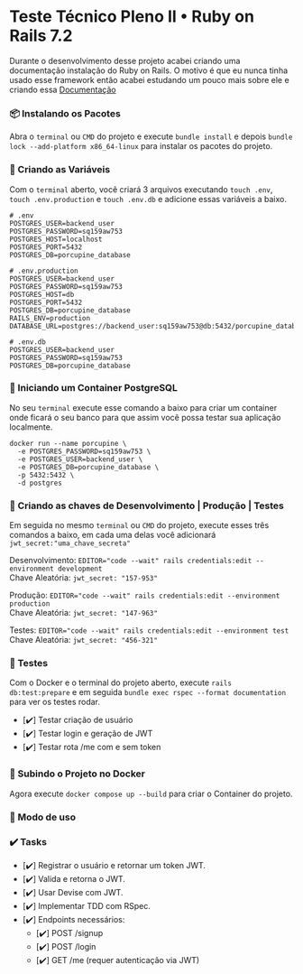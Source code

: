# Teste Técnico Pleno II • Ruby on Rails 7.2
Durante o desenvolvimento desse projeto acabei criando uma documentação instalação do Ruby on Rails.
O motivo é que eu nunca tinha usado esse framework então acabei estudando um pouco mais sobre ele e criando essa [Documentação](https://www.notion.so/Ruby-on-Rails-20291718819a80f48e19e78fb74058db?source=copy_link)

### 📦 Instalando os Pacotes
Abra o `terminal` ou `CMD` do projeto e execute `bundle install` e depois `bundle lock --add-platform x86_64-linux` para instalar os pacotes do projeto.

### 📃 Criando as Variáveis
Com o `terminal` aberto, você criará 3 arquivos executando `touch .env`, `touch .env.production` e `touch .env.db` e adicione essas variáveis a baixo.
```shell
# .env
POSTGRES_USER=backend_user
POSTGRES_PASSWORD=sq159aw753
POSTGRES_HOST=localhost
POSTGRES_PORT=5432
POSTGRES_DB=porcupine_database
```
```shell
# .env.production
POSTGRES_USER=backend_user
POSTGRES_PASSWORD=sq159aw753
POSTGRES_HOST=db
POSTGRES_PORT=5432
POSTGRES_DB=porcupine_database
RAILS_ENV=production
DATABASE_URL=postgres://backend_user:sq159aw753@db:5432/porcupine_database
```
```shell
# .env.db
POSTGRES_USER=backend_user
POSTGRES_PASSWORD=sq159aw753
POSTGRES_DB=porcupine_database
```

### 🐳 Iniciando um Container PostgreSQL
No seu `terminal` execute esse comando a baixo para criar um container onde ficará o seu banco para que assim você possa testar sua aplicação localmente.
```
docker run --name porcupine \
  -e POSTGRES_PASSWORD=sq159aw753 \
  -e POSTGRES_USER=backend_user \
  -e POSTGRES_DB=porcupine_database \
  -p 5432:5432 \
  -d postgres
```

### 🔑 Criando as chaves de Desenvolvimento | Produção | Testes
Em seguida no mesmo `terminal` ou `CMD` do projeto, execute esses três comandos a baixo, em cada uma delas você adicionará `jwt_secret:"uma_chave_secreta"`

  Desenvolvimento: `EDITOR="code --wait" rails credentials:edit --environment development`<br />
  Chave Aleatória: `jwt_secret: "157-953"`

  Produção: `EDITOR="code --wait" rails credentials:edit --environment production`<br />
  Chave Aleatória: `jwt_secret: "147-963"`

  Testes: `EDITOR="code --wait" rails credentials:edit --environment test`<br />
  Chave Aleatória: `jwt_secret: "456-321"`

### 🧪 Testes
Com o Docker e o terminal do projeto aberto, execute `rails db:test:prepare` e em seguida `bundle exec rspec --format documentation` para ver os testes rodar.
- [✔️] Testar criação de usuário
- [✔️] Testar login e geração de JWT
- [✔️] Testar rota /me com e sem token

### 🐳 Subindo o Projeto no Docker
Agora execute `docker compose up --build` para criar o Container do projeto.

### 📅 Modo de uso

### ✔️ Tasks
- [✔️] Registrar o usuário e retornar um token JWT.
- [✔️] Valida e retorna o JWT.
- [✔️] Usar Devise com JWT.
- [✔️] Implementar TDD com RSpec.
- [✔️] Endpoints necessários:
  - [✔️] POST /signup
  - [✔️] POST /login
  - [✔️] GET /me (requer autenticação via JWT)